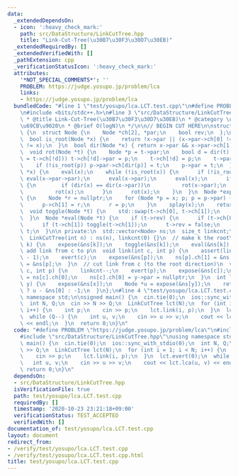 ```yaml
---
data:
  _extendedDependsOn:
  - icon: ':heavy_check_mark:'
    path: src/DataStructure/LinkCutTree.hpp
    title: "Link-Cut-Tree(\u30B7\u30F3\u30D7\u30EB)"
  _extendedRequiredBy: []
  _extendedVerifiedWith: []
  _pathExtension: cpp
  _verificationStatusIcon: ':heavy_check_mark:'
  attributes:
    '*NOT_SPECIAL_COMMENTS*': ''
    PROBLEM: https://judge.yosupo.jp/problem/lca
    links:
    - https://judge.yosupo.jp/problem/lca
  bundledCode: "#line 1 \"test/yosupo/lca.LCT.test.cpp\"\n#define PROBLEM \"https://judge.yosupo.jp/problem/lca\"\
    \n#include <bits/stdc++.h>\n#line 3 \"src/DataStructure/LinkCutTree.hpp\"\n/**\n\
    \ * @title Link-Cut-Tree(\u30B7\u30F3\u30D7\u30EB)\n * @category \u30C7\u30FC\u30BF\
    \u69CB\u9020\n * @brief O(logN)\n */\n\n// BEGIN CUT HERE\n\nstruct LinkCutTree\
    \ {\n  struct Node {\n    Node *ch[2], *par;\n    bool rev;\n  };\n\n private:\n\
    \  bool is_root(Node *x) {\n    return !x->par || (x->par->ch[0] != x && x->par->ch[1]\
    \ != x);\n  }\n  bool dir(Node *x) { return x->par && x->par->ch[1] == x; }\n\
    \  void rot(Node *t) {\n    Node *p = t->par;\n    bool d = dir(t);\n    if ((p->ch[d]\
    \ = t->ch[!d])) t->ch[!d]->par = p;\n    t->ch[!d] = p;\n    t->par = p->par;\n\
    \    if (!is_root(p)) p->par->ch[dir(p)] = t;\n    p->par = t;\n  }\n  void splay(Node\
    \ *x) {\n    eval(x);\n    while (!is_root(x)) {\n      if (!is_root(x->par))\
    \ eval(x->par->par);\n      eval(x->par);\n      eval(x);\n      if (!is_root(x->par))\
    \ {\n        if (dir(x) == dir(x->par))\n          rot(x->par);\n        else\n\
    \          rot(x);\n      }\n      rot(x);\n    }\n  }\n  Node *expose(Node *x)\
    \ {\n    Node *r = nullptr;\n    for (Node *p = x; p; p = p->par) {\n      splay(p);\n\
    \      p->ch[1] = r;\n      r = p;\n    }\n    splay(x);\n    return r;\n  }\n\
    \  void toggle(Node *t) {\n    std::swap(t->ch[0], t->ch[1]);\n    t->rev ^= true;\n\
    \  }\n  Node *eval(Node *t) {\n    if (t->rev) {\n      if (t->ch[0]) toggle(t->ch[0]);\n\
    \      if (t->ch[1]) toggle(t->ch[1]);\n      t->rev = false;\n    }\n    return\
    \ t;\n  }\n\n private:\n  std::vector<Node> ns;\n  size_t linkcnt;\n\n public:\n\
    \  LinkCutTree(int n) : ns(n), linkcnt(0) {}\n  // make k the root\n  void evert(int\
    \ k) {\n    expose(&ns[k]);\n    toggle(&ns[k]);\n    eval(&ns[k]);\n  }\n  //\
    \ add link from c to p\n  void link(int c, int p) {\n    assert(linkcnt++ < ns.size()\
    \ - 1);\n    evert(c);\n    expose(&ns[p]);\n    ns[p].ch[1] = &ns[c];\n    ns[c].par\
    \ = &ns[p];\n  }\n  // cut link from c (to the root direction)\n  void cut(int\
    \ c, int p) {\n    linkcnt--;\n    evert(p);\n    expose(&ns[c]);\n    Node *y\
    \ = ns[c].ch[0];\n    ns[c].ch[0] = y->par = nullptr;\n  }\n  int lca(int x, int\
    \ y) {\n    expose(&ns[x]);\n    Node *u = expose(&ns[y]);\n    return ns[x].par\
    \ ? u - &ns[0] : -1;\n  }\n};\n#line 4 \"test/yosupo/lca.LCT.test.cpp\"\nusing\
    \ namespace std;\n\nsigned main() {\n  cin.tie(0);\n  ios::sync_with_stdio(0);\n\
    \  int N, Q;\n  cin >> N >> Q;\n  LinkCutTree lct(N);\n  for (int i = 1; i < N;\
    \ i++) {\n    int p;\n    cin >> p;\n    lct.link(i, p);\n  }\n  lct.evert(0);\n\
    \  while (Q--) {\n    int u, v;\n    cin >> u >> v;\n    cout << lct.lca(u, v)\
    \ << endl;\n  }\n  return 0;\n}\n"
  code: "#define PROBLEM \"https://judge.yosupo.jp/problem/lca\"\n#include <bits/stdc++.h>\n\
    #include \"src/DataStructure/LinkCutTree.hpp\"\nusing namespace std;\n\nsigned\
    \ main() {\n  cin.tie(0);\n  ios::sync_with_stdio(0);\n  int N, Q;\n  cin >> N\
    \ >> Q;\n  LinkCutTree lct(N);\n  for (int i = 1; i < N; i++) {\n    int p;\n\
    \    cin >> p;\n    lct.link(i, p);\n  }\n  lct.evert(0);\n  while (Q--) {\n \
    \   int u, v;\n    cin >> u >> v;\n    cout << lct.lca(u, v) << endl;\n  }\n \
    \ return 0;\n}\n"
  dependsOn:
  - src/DataStructure/LinkCutTree.hpp
  isVerificationFile: true
  path: test/yosupo/lca.LCT.test.cpp
  requiredBy: []
  timestamp: '2020-10-23 23:21:18+09:00'
  verificationStatus: TEST_ACCEPTED
  verifiedWith: []
documentation_of: test/yosupo/lca.LCT.test.cpp
layout: document
redirect_from:
- /verify/test/yosupo/lca.LCT.test.cpp
- /verify/test/yosupo/lca.LCT.test.cpp.html
title: test/yosupo/lca.LCT.test.cpp
---
```

